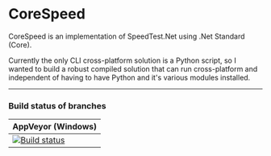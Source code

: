 CoreSpeed
=========

CoreSpeed is an implementation of SpeedTest.Net using .Net Standard (Core).  

Currently the only CLI cross-platform solution is a Python script, so I wanted to build a robust compiled solution that can run cross-platform and independent of having to have Python and it's various modules installed.

----------------------------------------------------------------------------------------------------------------------------------------------------


### Build status of branches
| AppVeyor (Windows) |
|--------------------|
|[![Build status](https://ci.appveyor.com/api/projects/status/o4ysawi7nqumr03w/branch/master?svg=true)](https://ci.appveyor.com/project/tibmeister/corespeed/branch/master)|
